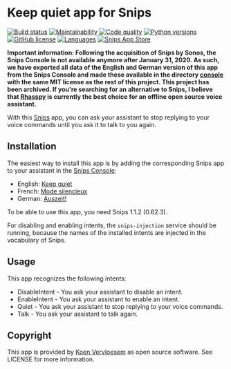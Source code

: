 # Keep quiet app for Snips

[![Build status](https://api.travis-ci.com/koenvervloesem/snips-app-keep-quiet.svg?branch=master)](https://travis-ci.com/koenvervloesem/snips-app-keep-quiet) [![Maintainability](https://api.codeclimate.com/v1/badges/3b028b9d7db9ffa2e760/maintainability)](https://codeclimate.com/github/koenvervloesem/snips-app-keep-quiet/maintainability) [![Code quality](https://api.codacy.com/project/badge/Grade/b244c94ff16447fc8ee3af07d03eb92e)](https://www.codacy.com/app/koenvervloesem/snips-app-keep-quiet) [![Python versions](https://img.shields.io/badge/python-3.5|3.6|3.7-blue.svg)](https://www.python.org) [![GitHub license](https://img.shields.io/github/license/koenvervloesem/snips-app-keep-quiet.svg)](https://github.com/koenvervloesem/snips-app-keep-quiet/blob/master/LICENSE) [![Languages](https://img.shields.io/badge/i18n-en|de|fr-brown.svg)](https://github.com/koenvervloesem/snips-app-keep-quiet/tree/master/translations) [![Snips App Store](https://img.shields.io/badge/snips-app-blue.svg)](https://console.snips.ai/store/en/skill_134O6Yb4K6b)

**Important information: Following the acquisition of Snips by Sonos, the Snips Console is not available anymore after January 31, 2020. As such, we have exported all data of the English and German version of this app from the Snips Console and made these available in the directory [console](https://github.com/koenvervloesem/snips-app-keep-quiet/tree/master/console) with the same MIT license as the rest of this project. This project has been archived. If you're searching for an alternative to Snips, I believe that [Rhasspy](https://rhasspy.readthedocs.io/) is currently the best choice for an offline open source voice assistant.**

With this [Snips](https://snips.ai/) app, you can ask your assistant to stop replying to your voice commands until you ask it to talk to you again. 

## Installation

The easiest way to install this app is by adding the corresponding Snips app to your assistant in the [Snips Console](https://console.snips.ai):

*   English: [Keep quiet](https://console.snips.ai/store/en/skill_134O6Yb4K6b)
*   French: [Mode silencieux](https://console.snips.ai/store/fr/skill_8lyE0KYQ1zr)
*   German: [Auszeit!](https://console.snips.ai/store/de/skill_zmmENzQnqaQ)

To be able to use this app, you need Snips 1.1.2 (0.62.3).

For disabling and enabling intents, the `snips-injection` service should be running, because the names of the installed intents are injected in the vocabulary of Snips.

## Usage

This app recognizes the following intents:

*   DisableIntent - You ask your assistant to disable an intent.
*   EnableIntent - You ask your assistant to enable an intent.
*   Quiet - You ask your assistant to stop replying to your voice commands. 
*   Talk - You ask your assistant to talk again. 

## Copyright

This app is provided by [Koen Vervloesem](mailto:koen@vervloesem.eu) as open source software. See LICENSE for more information.
